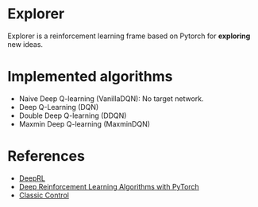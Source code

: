 # Explorer

Explorer is a reinforcement learning frame based on Pytorch for **exploring** new ideas.


# Implemented algorithms

- Naive Deep Q-learning (VanillaDQN): No target network.
- Deep Q-Learning (DQN)
- Double Deep Q-learning (DDQN)
- Maxmin Deep Q-learning (MaxminDQN)


# References
- [DeepRL](https://github.com/ShangtongZhang/DeepRL)
- [Deep Reinforcement Learning Algorithms with PyTorch](https://github.com/p-christ/Deep-Reinforcement-Learning-Algorithms-with-PyTorch)
- [Classic Control](https://github.com/muhammadzaheer/classic-control)